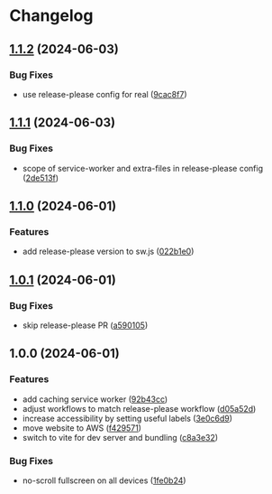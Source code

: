 # Changelog

## [1.1.2](https://github.com/Eik-S/qwixx/compare/v1.1.1...v1.1.2) (2024-06-03)


### Bug Fixes

* use release-please config for real ([9cac8f7](https://github.com/Eik-S/qwixx/commit/9cac8f7d8685c25cd9c21cd0f21008287cc04ae8))

## [1.1.1](https://github.com/Eik-S/qwixx/compare/v1.1.0...v1.1.1) (2024-06-03)


### Bug Fixes

* scope of service-worker and extra-files in release-please config ([2de513f](https://github.com/Eik-S/qwixx/commit/2de513f65ac2f1a10afea4fd87d3e239a84b7c48))

## [1.1.0](https://github.com/Eik-S/qwixx/compare/v1.0.1...v1.1.0) (2024-06-01)


### Features

* add release-please version to sw.js ([022b1e0](https://github.com/Eik-S/qwixx/commit/022b1e0efefa332fb523152fdece10d1e89ba652))

## [1.0.1](https://github.com/Eik-S/qwixx/compare/v1.0.0...v1.0.1) (2024-06-01)


### Bug Fixes

* skip release-please PR ([a590105](https://github.com/Eik-S/qwixx/commit/a5901056b9375831ad473f965fc89487e31e0f0f))

## 1.0.0 (2024-06-01)


### Features

* add caching service worker ([92b43cc](https://github.com/Eik-S/qwixx/commit/92b43cccc8c3ef2a52a3bc8640d85315341c3e7e))
* adjust workflows to match release-please workflow ([d05a52d](https://github.com/Eik-S/qwixx/commit/d05a52d015faf63c72af46dae88ee87bf405c5bc))
* increase accessibility by setting useful labels ([3e0c6d9](https://github.com/Eik-S/qwixx/commit/3e0c6d9409b6b39cdc7aafa426adda95eb03b8c9))
* move website to AWS ([f429571](https://github.com/Eik-S/qwixx/commit/f429571c393b57172cc81385c50e0134ed6e2b9a))
* switch to vite for dev server and bundling ([c8a3e32](https://github.com/Eik-S/qwixx/commit/c8a3e32699b8c83ea23f500c590601e6ef8662d4))


### Bug Fixes

* no-scroll fullscreen on all devices ([1fe0b24](https://github.com/Eik-S/qwixx/commit/1fe0b240ab4d4128f61f85c0d345aeb1fa752163))
